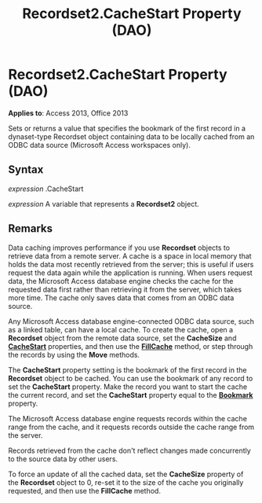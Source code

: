 ﻿---
title: Recordset2.CacheStart Property (DAO)
TOCTitle: CacheStart Property
ms:assetid: 2e9c2b0d-b382-e4d6-9406-ace0e538a7b7
ms:mtpsurl: https://msdn.microsoft.com/library/Ff192239(v=office.15)
ms:contentKeyID: 48543989
ms.date: 09/18/2015
mtps_version: v=office.15
---

# Recordset2.CacheStart Property (DAO)


**Applies to**: Access 2013, Office 2013

Sets or returns a value that specifies the bookmark of the first record in a dynaset-type Recordset object containing data to be locally cached from an ODBC data source (Microsoft Access workspaces only).

## Syntax

*expression* .CacheStart

*expression* A variable that represents a **Recordset2** object.

## Remarks

Data caching improves performance if you use **Recordset** objects to retrieve data from a remote server. A cache is a space in local memory that holds the data most recently retrieved from the server; this is useful if users request the data again while the application is running. When users request data, the Microsoft Access database engine checks the cache for the requested data first rather than retrieving it from the server, which takes more time. The cache only saves data that comes from an ODBC data source.

Any Microsoft Access database engine-connected ODBC data source, such as a linked table, can have a local cache. To create the cache, open a **Recordset** object from the remote data source, set the **CacheSize** and **[CacheStart](recordset2-cachestart-property-dao.md)** properties, and then use the **[FillCache](recordset2-fillcache-method-dao.md)** method, or step through the records by using the **Move** methods.

The **CacheStart** property setting is the bookmark of the first record in the **Recordset** object to be cached. You can use the bookmark of any record to set the **CacheStart** property. Make the record you want to start the cache the current record, and set the **CacheStart** property equal to the **[Bookmark](recordset2-bookmark-property-dao.md)** property.

The Microsoft Access database engine requests records within the cache range from the cache, and it requests records outside the cache range from the server.

Records retrieved from the cache don't reflect changes made concurrently to the source data by other users.

To force an update of all the cached data, set the **CacheSize** property of the **Recordset** object to 0, re-set it to the size of the cache you originally requested, and then use the **FillCache** method.

